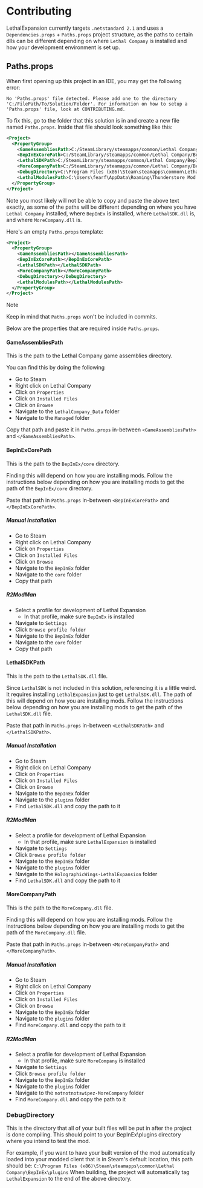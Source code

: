 
# Contributing
LethalExpansion currently targets `.netstandard 2.1` and uses a `Dependencies.props` + `Paths.props` project structure, as the paths to certain dlls can be different depending on where `Lethal Company` is installed and how your development environment is set up.

## Paths.props
When first opening up this project in an IDE, you may get the following error:

```
No 'Paths.props' file detected. Please add one to the directory 'C:/FilePath/To/Solution/Folder'. For information on how to setup a 'Paths.props' file, look at CONTRIBUTING.md.
```

To fix this, go to the folder that this solution is in and create a new file named `Paths.props`. Inside that file should look something like this:

```xml
<Project>
  <PropertyGroup>
    <GameAssembliesPath>C:/SteamLibrary/steamapps/common/Lethal Company/Lethal Company_Data/Managed</GameAssembliesPath>
    <BepInExCorePath>C:/SteamLibrary/steamapps/common/Lethal Company/BepInEx/core</BepInExCorePath>
    <LethalSDKPath>C:/SteamLibrary/steamapps/common/Lethal Company/BepInEx/plugins/HolographicWings-LethalExpansion/LethalSDK.dll</LethalSDKPath>
    <MoreCompanyPath>C:/SteamLibrary/steamapps/common/Lethal Company/BepInEx/plugins/notnotnotswipez-MoreCompany/MoreCompany.dll</MoreCompanyPath>
    <DebugDirectory>C:\Program Files (x86)\Steam\steamapps\common\Lethal Company\BepInEx\plugins</DebugDirectory>
	<LethalModulesPath>C:\Users\fearf\AppData\Roaming\Thunderstore Mod Manager\DataFolder\LethalCompany\profiles\More\BepInEx\plugins\HolographicWings-LethalExpansion</LethalModulesPath>
  </PropertyGroup>
</Project>
```

Note you most likely will not be able to copy and paste the above text exactly, as some of the paths will be different depending on where you have `Lethal Company` installed, where `BepInEx` is installed, where `LethalSDK.dll` is, and where `MoreCompany.dll` is.

Here's an empty `Paths.props` template:
```xml
<Project>
  <PropertyGroup>
    <GameAssembliesPath></GameAssembliesPath>
    <BepInExCorePath></BepInExCorePath>
    <LethalSDKPath></LethalSDKPath>
    <MoreCompanyPath></MoreCompanyPath>
    <DebugDirectory></DebugDirectory>
    <LethalModulesPath></LethalModulesPath>
  </PropertyGroup>
</Project>
```

> [!NOTE]
> Keep in mind that `Paths.props` won't be included in commits.

Below are the properties that are required inside `Paths.props`.

#### GameAssembliesPath
This is the path to the Lethal Company game assemblies directory.

You can find this by doing the following
- Go to Steam
- Right click on Lethal Company
- Click on `Properties`
- Click on `Installed Files`
- Click on `Browse`
- Navigate to the `LethalCompany_Data` folder
- Navigate to the `Managed` folder

Copy that path and paste it in `Paths.props` in-between `<GameAssembliesPath>` and `</GameAssembliesPath>`.

#### BepInExCorePath
This is the path to the `BepInEx/core` directory.

Finding this will depend on how you are installing mods. Follow the instructions below depending on how you are installing mods to get the path of the `BepInEx/core` directory.

Paste that path in `Paths.props` in-between `<BepInExCorePath>` and `</BepInExCorePath>`.

##### Manual Installation
- Go to Steam
- Right click on Lethal Company
- Click on `Properties`
- Click on `Installed Files`
- Click on `Browse`
- Navigate to the `BepInEx` folder
- Navigate to the `core` folder
- Copy that path

##### R2ModMan
- Select a profile for development of Lethal Expansion
  - In that profile, make sure `BepInEx` is installed
- Navigate to `Settings`
- Click `Browse profile folder`
- Navigate to the `BepInEx` folder
- Navigate to the `core` folder
- Copy that path

#### LethalSDKPath
This is the path to the `LethalSDK.dll` file.

Since `LethalSDK` is not included in this solution, referencing it is a little weird. It requires installing `LethalExpansion` just to get `LethalSDK.dll`. The path of this will depend on how you are installing mods. Follow the instructions below depending on how you are installing mods to get the path of the `LethalSDK.dll` file.

Paste that path in `Paths.props` in-between `<LethalSDKPath>` and `</LethalSDKPath>`.

##### Manual Installation
- Go to Steam
- Right click on Lethal Company
- Click on `Properties`
- Click on `Installed Files`
- Click on `Browse`
- Navigate to the `BepInEx` folder
- Navigate to the `plugins` folder
- Find `LethalSDK.dll` and copy the path to it

##### R2ModMan
- Select a profile for development of Lethal Expansion
  - In that profile, make sure `LethalExpansion` is installed
- Navigate to `Settings`
- Click `Browse profile folder`
- Navigate to the `BepInEx` folder
- Navigate to the `plugins` folder
- Navigate to the `HolographicWings-LethalExpansion` folder
- Find `LethalSDK.dll` and copy the path to it

#### MoreCompanyPath
This is the path to the `MoreCompany.dll` file.

Finding this will depend on how you are installing mods. Follow the instructions below depending on how you are installing mods to get the path of the `MoreCompany.dll` file.

Paste that path in `Paths.props` in-between `<MoreCompanyPath>` and `</MoreCompanyPath>`.

##### Manual Installation
- Go to Steam
- Right click on Lethal Company
- Click on `Properties`
- Click on `Installed Files`
- Click on `Browse`
- Navigate to the `BepInEx` folder
- Navigate to the `plugins` folder
- Find `MoreCompany.dll` and copy the path to it

##### R2ModMan
- Select a profile for development of Lethal Expansion
  - In that profile, make sure `MoreCompany` is installed
- Navigate to `Settings`
- Click `Browse profile folder`
- Navigate to the `BepInEx` folder
- Navigate to the `plugins` folder
- Navigate to the `notnotnotswipez-MoreCompany` folder
- Find `MoreCompany.dll` and copy the path to it

### DebugDirectory
This is the directory that all of your built files will be put in after the project is done compiling. This should point to your BepInEx\plugins directory where you intend to test the mod.

For example, if you want to have your built version of the mod automatically loaded into your modded client that is in Steam's default location, this path should be:
`C:\Program Files (x86)\Steam\steamapps\common\Lethal Company\BepInEx\plugins`
When building, the project will automatically tag `LethalExpansion` to the end of the above directory.
